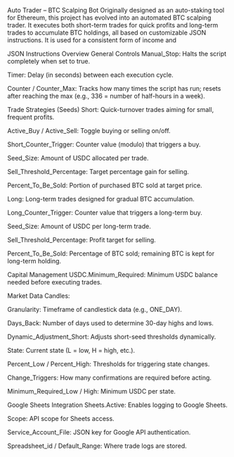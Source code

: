 Auto Trader – BTC Scalping Bot
Originally designed as an auto-staking tool for Ethereum, this project has evolved into an automated BTC scalping trader.
It executes both short-term trades for quick profits and long-term trades to accumulate BTC holdings, all based on customizable JSON instructions. It is used for a consistent form of income and

JSON Instructions Overview
General Controls
Manual_Stop: Halts the script completely when set to true.

Timer: Delay (in seconds) between each execution cycle.

Counter / Counter_Max: Tracks how many times the script has run; resets after reaching the max (e.g., 336 = number of half-hours in a week).

Trade Strategies (Seeds)
Short: Quick-turnover trades aiming for small, frequent profits.

Active_Buy / Active_Sell: Toggle buying or selling on/off.

Short_Counter_Trigger: Counter value (modulo) that triggers a buy.

Seed_Size: Amount of USDC allocated per trade.

Sell_Threshold_Percentage: Target percentage gain for selling.

Percent_To_Be_Sold: Portion of purchased BTC sold at target price.

Long: Long-term trades designed for gradual BTC accumulation.

Long_Counter_Trigger: Counter value that triggers a long-term buy.

Seed_Size: Amount of USDC per long-term trade.

Sell_Threshold_Percentage: Profit target for selling.

Percent_To_Be_Sold: Percentage of BTC sold; remaining BTC is kept for long-term holding.

Capital Management
USDC.Minimum_Required: Minimum USDC balance needed before executing trades.

Market Data
Candles:

Granularity: Timeframe of candlestick data (e.g., ONE_DAY).

Days_Back: Number of days used to determine 30-day highs and lows.

Dynamic_Adjustment_Short: Adjusts short-seed thresholds dynamically.

State: Current state (L = low, H = high, etc.).

Percent_Low / Percent_High: Thresholds for triggering state changes.

Change_Triggers: How many confirmations are required before acting.

Minimum_Required_Low / High: Minimum USDC per state.

Google Sheets Integration
Sheets.Active: Enables logging to Google Sheets.

Scope: API scope for Sheets access.

Service_Account_File: JSON key for Google API authentication.

Spreadsheet_id / Default_Range: Where trade logs are stored.